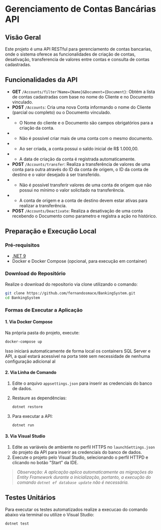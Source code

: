 # Gerenciamento de Contas Bancárias API

## Visão Geral

Este projeto é uma API RESTful para gerenciamento de contas bancarias, onde o sistema oferece as funcionalidades de criação de contas, desativação, transferencia de valores entre contas e consulta de contas cadastradas.

## Funcionalidades da API

- **GET** `/Accounts/filter?Name={Name}&Document={Document}`: Obtém a lista de contas cadastradas com base no nome do Cliente e no Documento vinculado.
- **POST** `/Accounts`: Cria uma nova Conta informando o nome do Cliente (parcial ou completo) ou o Documento vinculado.
- - O Nome do cliente e o Documento são campos obrigatórios para a criação da conta.
- - Não é possível criar mais de uma conta com o mesmo documento.
- - Ao ser criada, a conta possui o saldo inicial de R$ 1.000,00.
- - A data de criação da conta é registrada automaticamente.
- **POST** `/Accounts/transfer`: Realiza a transferência de valores de uma conta para outra através do ID da conta de origem, o ID da conta de destino e o valor desejado à ser transferido.
- - Não é possível transferir valores de uma conta de origem que não possui no mínimo o valor solicitado na transferência.
- - A conta de origem e a conta de destino devem estar ativas para realizar a transferência.
- **POST** `/Accounts/Deactivate`: Realiza a desativação de uma conta recebendo o Documento como parametro e registra a ação no histórico.


## Preparação e Execução Local

### Pré-requisitos

- [.NET 9](https://dotnet.microsoft.com/download/dotnet/9.0)
- Docker e Docker Compose (opcional, para execução em container)

### Download do Repositório 

Realize o download do repositorio via clone utilizando o comando:
   ```bash
   git clone https://github.com/fernandosmace/BankingSystem.git
   cd BankingSystem
   ```

### Formas de Executar a Aplicação

#### 1. Via Docker Compose
Na própria pasta do projeto, execute:
```bash
docker-compose up
```
Isso iniciará automaticamente de forma local os containers SQL Server e API, a qual estará acessível na porta `5000` sem necessidade de nenhuma configuração adicional al

#### 2. Via Linha de Comando
1. Edite o arquivo `appsettings.json` para inserir as credenciais do banco de dados.
2. Restaure as dependências:
   ```bash
   dotnet restore
   ```

3. Para executar a API:
   ```bash
   dotnet run
   ```

#### 3. Via Visual Studio
1. Edite as variáveis de ambiente no perfil HTTPS no `launchSettings.json` do projeto da API para inserir as credenciais do banco de dados.
2. Execute o projeto pelo Visual Studio, selecionando o perfil HTTPD e clicando no botão "Start" da IDE.

> *Observação: A aplicação aplica automaticamente as migrações do Entity Framework durante a inicialização, portanto, a execução do comando `dotnet ef database update` não é necessária.*

## Testes Unitários 
Para executar os testes automatizados realize a execucao do comando abaixo via terminal ou utilize o Visual Studio:
```bash
dotnet test
```
